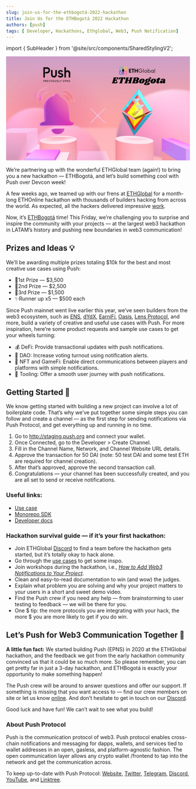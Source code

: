 ```yaml
---
slug: join-us-for-the-ethbogotá-2022-hackathon
title: Join Us for the ETHBogotá 2022 Hackathon
authors: [push]
tags: [ Developer, Hackathons, Ethglobal, Web3, Push Notification]
---
```


import { SubHeader } from '@site/src/components/SharedStylingV2';

![Docusaurus Image](./cover-image.webp)

<!--truncate-->

<SubHeader>We’re partnering up with the wonderful ETHGlobal team (again!) to bring you a new hackathon — ETHBogotá, and let’s build something cool with Push over Devcon week!</SubHeader><br/>

A few weeks ago, we teamed up with our frens at [ETHGlobal](https://medium.com/u/3d1733b8e86a?source=post_page-----96801a44ee64--------------------------------) for a month-long ETHOnline hackathon with thousands of builders hacking from across the world. As expected, all the hackers delivered impressive [work](https://twitter.com/pushprotocol/status/1575838134251626496).

Now, it’s [ETHBogotá](https://ethglobal.com/events/ethbogota/prizes#push-protocol) time! This Friday, we’re challenging you to surprise and inspire the community with your projects — at the largest web3 hackathon in LATAM’s history and pushing new boundaries in web3 communication!

## Prizes and Ideas 💡
We’ll be awarding multiple prizes totaling $10k for the best and most creative use cases using Push:

- 🥇1st Prize — $3,500
- 🥈2nd Prize — $2,500
- 🥉3rd Prize — $1,500
- ✨Runner up x5 — $500 each

Since Push mainnet went live earlier this year, we’ve seen builders from the web3 ecosystem, such as [ENS](https://app.push.org/#/channels?channel=0x983110309620D911731Ac0932219af06091b6744), [dYdX](https://medium.com/push-protocol/app.push.org/#/channels?channel=0x23c6b8fB0557FD5e6696BceF3fD4855E0d7018C0), [EarniFi](https://app.push.org/#/channels?channel=0xeEECa1449a75c96d2B34722AE7eE64121be42111), [Oasis](http://app.push.org/#/channels?channel=0x12b3eE60Df8ea26D03b8035Ec90434a38A82C4C7), [Lens Protocol](http://app.push.org/#/channels?channel=0xef6426D522CfE5B7Ae5dB05623aB0Ef78023dBe0), and more, build a variety of creative and useful use cases with Push. For more inspiration, here’re some product requests and sample use cases to get your wheels turning:

- 💰 DeFi: Provide transactional updates with push notifications.
- 🏦 DAO: Increase voting turnout using notification alerts.
- 🎨 NFT and GameFi: Enable direct communications between players and platforms with simple notifications.
- 🔧 Tooling: Offer a smooth user journey with push notifications.

## Getting Started 🚀
We know getting started with building a new project can involve a lot of boilerplate code. That’s why we’ve put together some simple steps you can follow and create a channel — as the first step for sending notifications via Push Protocol, and get everything up and running in no time.

1. Go to http://staging.push.org and connect your wallet.
2. Once Connected, go to the Developer > Create Channel.
3. Fill in the Channel Name, Network, and Channel Website URL details.
4. Approve the transaction for 50 DAI (note: 50 test DAI and some test ETH are required for channel creation).
5. After that’s approved, approve the second transaction call.
6. Congratulations — your channel has been successfully created, and you are all set to send or receive notifications.

### Useful links:
- [Use case](https://www.notion.so/pushprotocol/Push-Protocol-Use-Cases-c0fe5e17bc634502817bdc60c29221e3)
- [Monorepo SDK](https://medium.com/push-protocol/here-comes-the-all-new-epns-sdk-monorepo-framework-8447b486a801)
- [Developer docs](https://docs.push.org/)

### Hackathon survival guide — if it’s your first hackathon:
- Join ETHGlobal [Discord](https://ethglobal.com/discord) to find a team before the hackathon gets started, but it’s totally okay to hack alone.
- Go through the [use cases](https://www.notion.so/pushprotocol/Push-Protocol-Use-Cases-c0fe5e17bc634502817bdc60c29221e3) to get some inspo.
- Join workshops during the hackathon, i.e., <a href="https://youtu.be/_tJGwyJBclY"><i>How to Add Web3 Notifications to Your Project</i></a>.
- Clean and easy-to-read documentation to win (and wow) the judges.
- Explain what problem you are solving and why your project matters to your users in a short and sweet demo video.
- Find the Push crew if you need any help — from brainstorming to user testing to feedback — we will be there for you.
- One $ tip: the more protocols you are integrating with your hack, the more $ you are more likely to get if you do win.

## Let’s Push for Web3 Communication Together 🔔
<b>A little fun fact:</b> We started building Push (EPNS) in 2020 at the ETHGlobal hackathon, and the feedback we got from the early hackathon community convinced us that it could be so much more. So please remember, you can get pretty far in just a 3-day hackathon, and ETHBogotá is exactly your opportunity to make something happen!

The Push crew will be around to answer questions and offer our support. If something is missing that you want access to — find our crew members on site or let us know [online](https://twitter.com/pushprotocol). And don’t hesitate to get in touch on our [Discord](https://discord.gg/pushprotocol).

Good luck and have fun! We can’t wait to see what you build!

### About Push Protocol

Push is the communication protocol of web3. Push protocol enables cross-chain notifications and messaging for dapps, wallets, and services tied to wallet addresses in an open, gasless, and platform-agnostic fashion. The open communication layer allows any crypto wallet /frontend to tap into the network and get the communication across.

To keep up-to-date with Push Protocol: [Website](https://push.org/), [Twitter](https://twitter.com/pushprotocol), [Telegram](https://t.me/epnsproject), [Discord](https://discord.gg/pushprotocol), [YouTube](https://www.youtube.com/c/EthereumPushNotificationService), and [Linktree](https://linktr.ee/pushprotocol).
